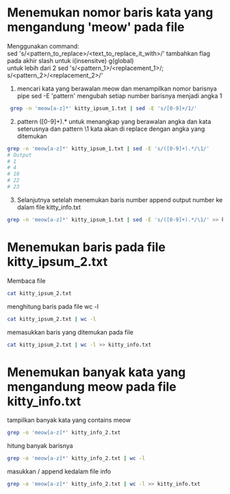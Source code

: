 # Menemukan nomor baris kata yang mengandung 'meow' pada file

Menggunakan command: <br />
sed 's/<pattern_to_replace>/<text_to_replace_it_with>/' <filename> tambahkan flag pada akhir slash untuk i(insensitve) g(global)<br/>
untuk lebih dari 2 sed 's/<pattern_1>/<replacement_1>/; s/<pattern_2>/<replacement_2>/'

1. mencari kata yang berawalan meow dan menampilkan nomor barisnya pipe sed -E 'pattern' mengubah setiap number barisnya menjadi angka 1

```sh
 grep -n 'meow[a-z]*' kitty_ipsum_1.txt | sed -E 's/[0-9]+/1/'
```

2. pattern ([0-9]+).* untuk menangkap yang berawalan angka dan kata seterusnya dan pattern \1 kata akan di replace dengan angka yang ditemukan 

```sh
grep -n 'meow[a-z]*' kitty_ipsum_1.txt | sed -E 's/([0-9]+).*/\1/'
# Output
# 1
# 4
# 10
# 22
# 23
```

3. Selanjutnya setelah menemukan baris number append output number ke dalam file kitty_info.txt

```sh
grep -n 'meow[a-z]*' kitty_ipsum_1.txt | sed -E 's/([0-9]+).*/\1/' >> kitty_info.txt
```

# Menemukan baris pada file kitty_ipsum_2.txt
Membaca file
```sh
cat kitty_ipsum_2.txt
```
menghitung baris pada file wc -l
```sh
cat kitty_ipsum_2.txt | wc -l
```
memasukkan baris yang ditemukan pada file
```sh
cat kitty_ipsum_2.txt | wc -l >> kitty_info.txt
```

# Menemukan banyak kata yang mengandung meow pada file kitty_info.txt

tampilkan banyak kata yang contains meow
```sh
grep -o 'meow[a-z]*' kitty_info_2.txt 
```

hitung banyak barisnya
```sh
grep -o 'meow[a-z]*' kitty_info_2.txt | wc -l
```

masukkan / append kedalam file info
```sh
grep -o 'meow[a-z]*' kitty_info_2.txt | wc -l >> kitty_info.txt
```